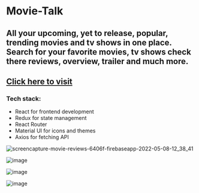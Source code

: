 # Movie-Talk
## All your upcoming, yet to release, popular, trending movies and tv shows in one place. Search for your favorite movies, tv shows check there reviews, overview, trailer and much more.
## [Click here to visit](https://movie-reviews-6406f.firebaseapp.com/)
### Tech stack:
   * React for frontend development
   * Redux for state management
   * React Router 
   * Material UI for icons and themes
   * Axios for fetching API
   
  
![screencapture-movie-reviews-6406f-firebaseapp-2022-05-08-12_38_41](https://user-images.githubusercontent.com/72123368/167285771-bfd1b48f-064a-4624-a17b-20eddec6b545.png)

![image](https://user-images.githubusercontent.com/72123368/167285886-bda65f51-c470-44e3-b51a-b94ddfa80ae8.png)


![image](https://user-images.githubusercontent.com/72123368/167285804-e66aa230-74db-4416-b161-d3e5033bfcd3.png)

![image](https://user-images.githubusercontent.com/72123368/167285837-c6718df9-634c-42df-b833-78c10bb9386a.png)


